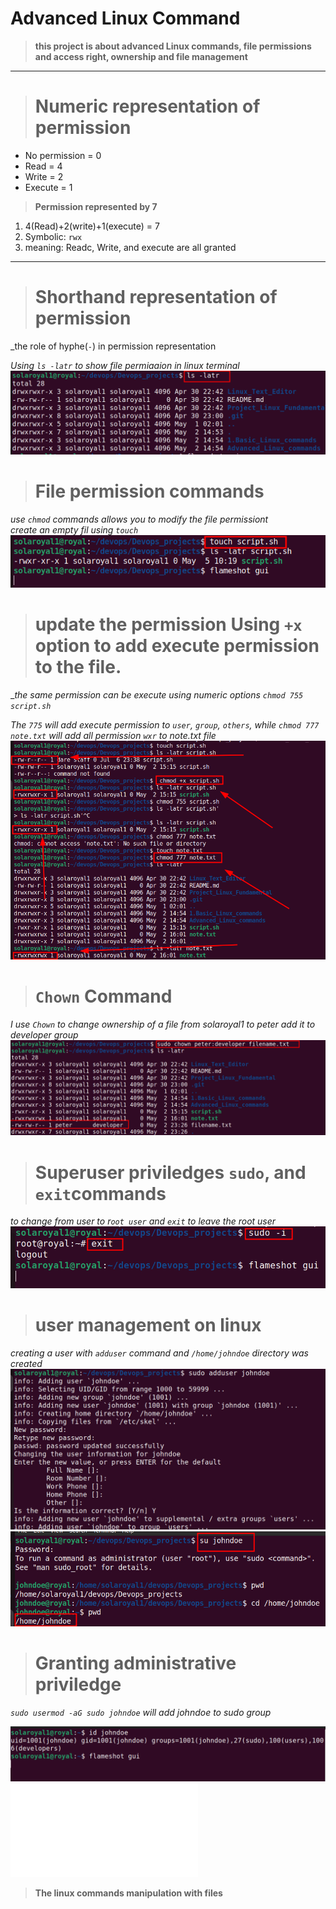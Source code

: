 # **Advanced Linux Command**

>**this project is about advanced Linux commands, file permissions and access right, ownership and file management**

----
># **Numeric representation of permission**

- No permission = 0
- Read = 4
- Write = 2
- Execute = 1

>__Permission represented by 7__
1. 4(Read)+2(write)+1(execute) = 7
1. Symbolic: `rwx`
2. meaning: Readc, Write, and execute are all granted



-----
># **Shorthand representation of permission**
_the role of hyphe(`-`) in permission representation

_Using `ls -latr` to show file permiaaion in linux terminal_
![verify](./img/4%20ls%20-latr%20%20shorthand.png)


># **File permission commands**

_use `chmod` commands allows you to modify the file permissiont_ <br>
_create an empty fil using `touch`_
![touch](./img/touch.png)


>#  **update the permission Using `+x` option to add execute permission to the file.**
__the same permission can be execute using numeric options `chmod 755 script.sh`_

_The `775` will add execute permission to `user`, `group`, `others`, while `chmod 777 note.txt` will add all permission `wxr` to note.txt file_
![permission](./img/5.%20permission.png)


>#  **`Chown` Command**
_I use `Chown` to change ownership of a file from solaroyal1 to peter add it to developer group_
![chown](./img/6.%20chown%20.png)


>#  **Superuser priviledges `sudo`, and `exit`commands**

_to change from user to r`oot user` and `exit` to leave the root user_
![sudo](./img/7.%20sudo%20.png)


># user management on linux
_creating a user with `adduser` command and `/home/johndoe` directory was created_ 
![super user](./img/8.%20new%20user.png)
![home dir](./img/9.%20sudo%20su.png)


>#  **Granting administrative priviledge**
_`sudo usermod -aG sudo johndoe` will add johndoe to sudo group_

![file](./img/10.png)
![file](./img/12.%)


>**The linux commands manipulation with files**